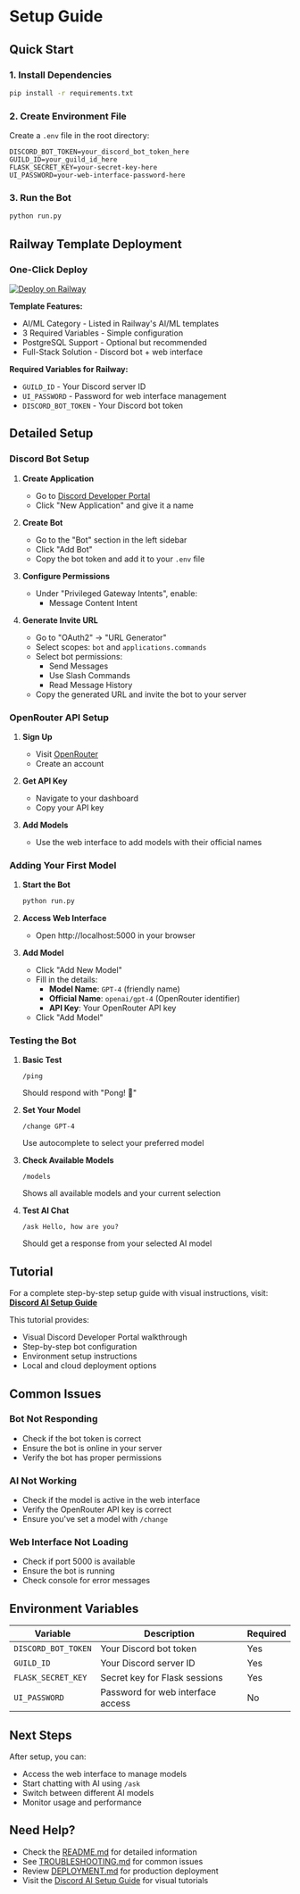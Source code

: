 # Setup Guide

## Quick Start

### 1. Install Dependencies
```bash
pip install -r requirements.txt
```

### 2. Create Environment File
Create a `.env` file in the root directory:
```env
DISCORD_BOT_TOKEN=your_discord_bot_token_here
GUILD_ID=your_guild_id_here
FLASK_SECRET_KEY=your-secret-key-here
UI_PASSWORD=your-web-interface-password-here
```

### 3. Run the Bot
```bash
python run.py
```

## Railway Template Deployment

### One-Click Deploy
[![Deploy on Railway](https://railway.com/button.svg)](https://railway.com/deploy/discord-ai)

**Template Features:**
- AI/ML Category - Listed in Railway's AI/ML templates
- 3 Required Variables - Simple configuration
- PostgreSQL Support - Optional but recommended
- Full-Stack Solution - Discord bot + web interface

**Required Variables for Railway:**
- `GUILD_ID` - Your Discord server ID
- `UI_PASSWORD` - Password for web interface management
- `DISCORD_BOT_TOKEN` - Your Discord bot token

## Detailed Setup

### Discord Bot Setup

1. **Create Application**
   - Go to [Discord Developer Portal](https://discord.com/developers/applications)
   - Click "New Application" and give it a name

2. **Create Bot**
   - Go to the "Bot" section in the left sidebar
   - Click "Add Bot"
   - Copy the bot token and add it to your `.env` file

3. **Configure Permissions**
   - Under "Privileged Gateway Intents", enable:
     - Message Content Intent

4. **Generate Invite URL**
   - Go to "OAuth2" → "URL Generator"
   - Select scopes: `bot` and `applications.commands`
   - Select bot permissions:
     - Send Messages
     - Use Slash Commands
     - Read Message History
   - Copy the generated URL and invite the bot to your server

### OpenRouter API Setup

1. **Sign Up**
   - Visit [OpenRouter](https://openrouter.ai/)
   - Create an account

2. **Get API Key**
   - Navigate to your dashboard
   - Copy your API key

3. **Add Models**
   - Use the web interface to add models with their official names

### Adding Your First Model

1. **Start the Bot**
   ```bash
   python run.py
   ```

2. **Access Web Interface**
   - Open http://localhost:5000 in your browser

3. **Add Model**
   - Click "Add New Model"
   - Fill in the details:
     - **Model Name**: `GPT-4` (friendly name)
     - **Official Name**: `openai/gpt-4` (OpenRouter identifier)
     - **API Key**: Your OpenRouter API key
   - Click "Add Model"

### Testing the Bot

1. **Basic Test**
   ```discord
   /ping
   ```
   Should respond with "Pong! 🏓"

2. **Set Your Model**
   ```discord
   /change GPT-4
   ```
   Use autocomplete to select your preferred model

3. **Check Available Models**
   ```discord
   /models
   ```
   Shows all available models and your current selection

4. **Test AI Chat**
   ```discord
   /ask Hello, how are you?
   ```
   Should get a response from your selected AI model

## Tutorial

For a complete step-by-step setup guide with visual instructions, visit: **[Discord AI Setup Guide](https://xynnpg.github.io/DiscordAI/)**

This tutorial provides:
- Visual Discord Developer Portal walkthrough
- Step-by-step bot configuration
- Environment setup instructions
- Local and cloud deployment options

## Common Issues

### Bot Not Responding
- Check if the bot token is correct
- Ensure the bot is online in your server
- Verify the bot has proper permissions

### AI Not Working
- Check if the model is active in the web interface
- Verify the OpenRouter API key is correct
- Ensure you've set a model with `/change`

### Web Interface Not Loading
- Check if port 5000 is available
- Ensure the bot is running
- Check console for error messages

## Environment Variables

| Variable | Description | Required |
|----------|-------------|----------|
| `DISCORD_BOT_TOKEN` | Your Discord bot token | Yes |
| `GUILD_ID` | Your Discord server ID | Yes |
| `FLASK_SECRET_KEY` | Secret key for Flask sessions | Yes |
| `UI_PASSWORD` | Password for web interface access | No |

## Next Steps

After setup, you can:
- Access the web interface to manage models
- Start chatting with AI using `/ask`
- Switch between different AI models
- Monitor usage and performance

## Need Help?

- Check the [README.md](README.md) for detailed information
- See [TROUBLESHOOTING.md](TROUBLESHOOTING.md) for common issues
- Review [DEPLOYMENT.md](DEPLOYMENT.md) for production deployment
- Visit the [Discord AI Setup Guide](https://xynnpg.github.io/DiscordAI/) for visual tutorials
